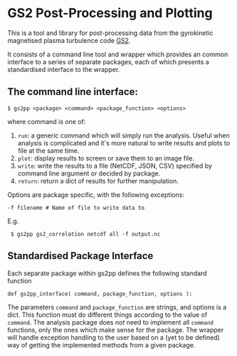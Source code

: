 # GS2 Post-Processing and Plotting

This is a tool and library for post-processing data from the gyrokinetic magnetised plasma turbulence code [GS2](http://gyrokinetics.sourceforge.net).

It consists of a command line tool and wrapper which provides an common interface to a series of separate packages, each of which presents a standardised interface to the wrapper. 

## The command line interface:

    $ gs2pp <package> <command> <package_function> <options>
   
where command is one of:

1. `run`: a generic command which will simply run the analysis. Useful when analysis is complicated and it's more natural to write results and plots to file at the same time.
2. `plot`: display results to screen or save them to an image file.
3. `write`: write the results to a file (NetCDF, JSON, CSV) specified by command line argument or decided by package.
4. `return`: return a dict of results for further manipulation.
   
Options are package specific, with the following exceptions:

    -f filename # Name of file to write data to
    
E.g.

     $ gs2pp gs2_correlation netcdf all -f output.nc
   

## Standardised Package Interface

Each separate package within gs2pp defines the following standard function

    def gs2pp_interface( command, package_function, options ):

The parameters `command` and `package_function` are strings, and options is a dict. This function must do different things according to the value of `command`. The analysis package does *not* need to implement all `command` functions, only the ones which make sense for the package. The wrapper will handle exception handling to the user based on a (yet to be defined) way of getting the implemented methods from a given package.

